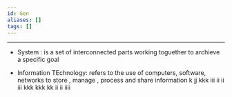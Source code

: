 ```yaml
---
id: Gen
aliases: []
tags: []
---
```


---

- System : is a set of interconnected parts working toguether to archieve a specific goal

- Information TEchnology: refers to the use of computers, software, networks to store , manage , process and share information
  k
  jj
  kkk
  iii
  ii
  ii
  iii
  kkk
  kkk
  kk
  ii
  ii
  iiii
